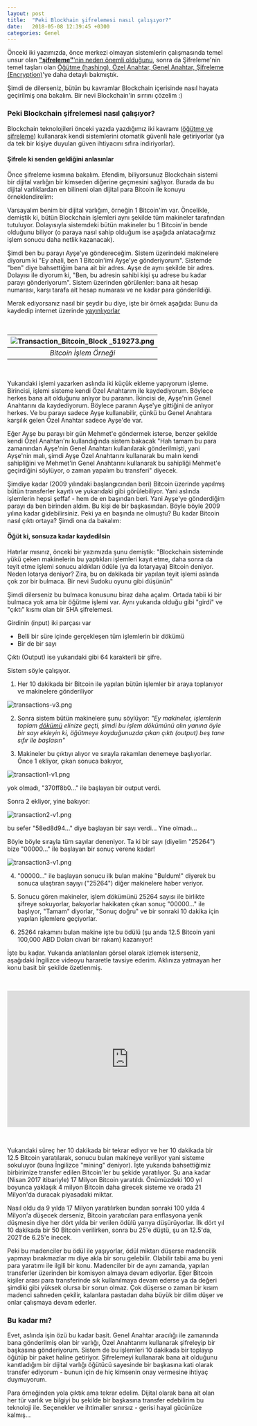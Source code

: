 ```yaml
---
layout: post
title:  "Peki Blockhain şifrelemesi nasıl çalışıyor?"
date:   2018-05-08 12:39:45 +0300
categories: Genel
---
```


Önceki iki yazımızda, önce merkezi olmayan sistemlerin çalışmasında temel unsur olan [**"şifreleme"**'nin neden önemli olduğunu](http://ademimerkezi.com/genel/2018/04/25/sifreleme-ne-demek-neden-onemli.html), sonra da Şifreleme'nin temel taşları olan [Öğütme (hashing), Özel Anahtar, Genel Anahtar, Şifreleme (Encryption)](http://ademimerkezi.com/genel/2018/04/26/sifreleme-mi-cok-karisik-degil-mi.html)'ye daha detaylı bakmıştık. 

Şimdi de dilerseniz, bütün bu kavramlar Blockchain içerisinde nasıl hayata geçirilmiş ona bakalım. Bir nevi Blockchain'in sırrını çözelim :) 


### Peki Blockchain şifrelemesi nasıl çalışıyor?

Blockchain teknolojileri önceki yazıda yazdığımız iki kavramı ([öğütme ve şifreleme](http://ademimerkezi.com/genel/2018/04/26/sifreleme-mi-cok-karisik-degil-mi.html)) kullanarak kendi sistemlerini otomatik güvenli hale getiriyorlar (ya da tek bir kişiye duyulan güven ihtiyacını sıfıra indiriyorlar). 

#### Şifrele ki senden geldiğini anlasınlar

Önce şifreleme kısmına bakalım. Efendim, biliyorsunuz Blockchain sistemi bir dijital varlığın bir kimseden diğerine geçmesini sağlıyor. Burada da bu dijital varlıklardan en bilineni olan dijital para Bitcoin ile konuyu örneklendirelim: 

Varsayalım benim bir dijital varlığım, örneğin 1 Bitcoin'im var. Öncelikle, demiştik ki, bütün Blockchain işlemleri aynı şekilde tüm makineler tarafından tutuluyor. Dolayısıyla sistemdeki bütün makineler bu 1 Bitcoin'in bende olduğunu biliyor (o paraya nasıl sahip olduğum ise aşağıda anlatacağımız işlem sonucu daha netlik kazanacak). 

Şimdi ben bu parayı Ayşe'ye göndereceğim. Sistem üzerindeki makinelere diyorum ki "Ey ahali, ben 1 Bitcoin'imi Ayşe'ye gönderiyorum". Sistemde "ben" diye bahsettiğim bana ait bir adres. Ayşe de aynı şekilde bir adres. Dolayısı ile diyorum ki, "Ben, bu adresin sahibi kişi şu adrese bu kadar parayı gönderiyorum". Sistem üzerinden görülenler: bana ait hesap numarası, karşı tarafa ait hesap numarası ve ne kadar para gönderildiği. 

Merak ediyorsanız nasıl bir şeydir bu diye, işte bir örnek aşağıda: Bunu da kaydedip internet üzerinde [yayınlıyorlar](https://blockchain.info/block/0000000000000000001c2fa26ad4d4850fe94e688cfccf812c4fbe6d245761eb)


&nbsp;

| ![Transaction_Bitcoin_Block _519273.png](/assets/Transaction_Bitcoin_Block_519273.png) | 
|:--:| 
| *Bitcoin İşlem Örneği* |

&nbsp;

Yukarıdaki işlemi yazarken aslında iki küçük ekleme yapıyorum işleme. Birincisi, işlemi sisteme kendi Özel Anahtarım ile kaydediyorum. Böylece herkes bana ait olduğunu anlıyor bu paranın. İkincisi de, Ayşe'nin Genel Anahtarını da kaydediyorum. Böylece paranın Ayşe'ye gittiğini de anlıyor herkes. Ve bu parayı sadece Ayşe kullanabilir, çünkü bu Genel Anahtara karşılık gelen Özel Anahtar sadece Ayşe'de var. 

Eğer Ayşe bu parayı bir gün Mehmet'e göndermek isterse, benzer şekilde kendi Özel Anahtarı'nı kullandığında sistem bakacak "Hah tamam bu para zamanından Ayşe'nin Genel Anahtarı kullanılarak gönderilmişti, yani Ayşe'nin malı, şimdi Ayşe Özel Anahtarını kullanarak bu malın kendi sahipliğini ve Mehmet'in Genel Anahtarını kullanarak bu sahipliği Mehmet'e geçirdiğini söylüyor, o zaman yapalım bu transferi" diyecek. 

Şimdiye kadar (2009 yılındaki başlangıcından beri) Bitcoin üzerinde yapılmış bütün transferler kayıtlı ve yukarıdaki gibi görülebiliyor. Yani aslında işlemlerin hepsi şeffaf - hem de en başından beri. Yani Ayşe'ye gönderdiğim parayı da ben birinden aldım. Bu kişi de bir başkasından. Böyle böyle 2009 yılına kadar gidebilirsiniz. Peki ya en başında ne olmuştu? Bu kadar Bitcoin nasıl çıktı ortaya? Şimdi ona da bakalım: 

#### Öğüt ki, sonsuza kadar kaydedilsin

Hatırlar mısınız, önceki bir yazımızda şunu demiştik: "Blockchain sisteminde yükü çeken makinelerin bu yaptıkları işlemleri kayıt etme, daha sonra da teyit etme işlemi sonucu aldıkları ödüle (ya da lotaryaya) Bitcoin deniyor. Neden lotarya deniyor? Zira, bu on dakikada bir yapılan teyit işlemi aslında çok zor bir bulmaca. Bir nevi Sudoku oyunu gibi düşünün"

Şimdi dilerseniz bu bulmaca konusunu biraz daha açalım. Ortada tabii ki bir bulmaca yok ama bir öğütme işlemi var. Aynı yukarıda olduğu gibi "girdi" ve "çıktı" kısmı olan bir SHA şifrelemesi. 

Girdinin (input) iki parçası var 
- Belli bir süre içinde gerçekleşen tüm işlemlerin bir dökümü 
- Bir de bir sayı

Çıktı (Output) ise yukarıdaki gibi 64 karakterli bir şifre. 

Sistem söyle çalışıyor. 
1. Her 10 dakikada bir Bitcoin ile yapılan bütün işlemler bir araya toplanıyor ve makinelere gönderiliyor

![transactions-v3.png](/assets/transactions-v3.png)


2. Sonra sistem bütün makinelere şunu söylüyor: *"Ey makineler, işlemlerin toplam [dökümü](https://blockchain.info/block/0000000000000000001c2fa26ad4d4850fe94e688cfccf812c4fbe6d245761eb) elinize geçti, şimdi bu işlem dökümünü alın yanına öyle bir sayı ekleyin ki, öğütmeye koyduğunuzda çıkan çıktı (output) beş tane sıfır ile başlasın"*

3. Makineler bu çıktıyı alıyor ve sırayla rakamları denemeye başlıyorlar. Önce 1 ekliyor, çıkan sonuca bakıyor, 


![transaction1-v1.png](/assets/transaction1-v1.png)

yok olmadı, "370ff8b0..." ile başlayan bir output verdi. 

Sonra 2 ekliyor, yine bakıyor:


![transaction2-v1.png](/assets/transaction2-v1.png)


bu sefer "58ed8d94..." diye başlayan bir sayı verdi... Yine olmadı... 

Böyle böyle sırayla tüm sayılar deneniyor. Ta ki bir sayı (diyelim "25264") bize "00000..." ile başlayan bir sonuç verene kadar!

![transaction3-v1.png](/assets/transaction3-v1.png)


4. "00000..." ile başlayan sonucu ilk bulan makine "Buldum!" diyerek bu sonuca ulaştıran sayıyı ("25264") diğer makinelere haber veriyor. 

5. Sonucu gören makineler, işlem dökümünü 25264 sayısı ile birlikte şifreye sokuyorlar, bakıyorlar hakikaten çıkan sonuç "00000..." ile başlıyor, "Tamam" diyorlar, "Sonuç doğru" ve bir sonraki 10 dakika için yapılan işlemlere geçiyorlar. 
6. 25264 rakamını bulan makine işte bu ödülü (şu anda 12.5 Bitcoin yani 100,000 ABD Doları civari bir rakam) kazanıyor!

İşte bu kadar. Yukarıda anlatılanları görsel olarak izlemek isterseniz, aşağıdaki İngilizce videoyu hararetle tavsiye ederim. Aklınıza yatmayan her konu basit bir şekilde özetlenmiş. 


&nbsp;

<iframe width="560" height="315" src="https://www.youtube.com/embed/_160oMzblY8" frameborder="0" allow="autoplay; encrypted-media" allowfullscreen></iframe>

&nbsp;

Yukarıdaki süreç her 10 dakikada bir tekrar ediyor ve her 10 dakikada bir 12.5 Bitcoin yaratılarak, sonucu bulan makineye veriliyor yani sisteme sokuluyor (buna İngilizce "mining" deniyor). İşte yukarıda bahsettiğimiz birbirimize transfer edilen Bitcoin'ler bu şekide yaratılıyor. Şu ana kadar (Nisan 2017 itibariyle) 17 Milyon Bitcoin yaratıldı. Önümüzdeki 100 yıl boyunca yaklaşık 4 milyon Bitcoin daha girecek sisteme ve orada 21 Milyon'da duracak piyasadaki miktar. 

Nasıl oldu da 9 yılda 17 Milyon yaratılırken bundan sonraki 100 yılda 4 Milyon'a düşecek derseniz, Bitcoin yaratıcıları para enflasyona yenik düşmesin diye her dört yılda bir verilen ödülü yarıya düşürüyorlar. İlk dört yıl 10 dakikada bir 50 Bitcoin verilirken, sonra bu 25'e düştü, şu an 12.5'da, 2021'de 6.25'e inecek. 

Peki bu madenciler bu ödül ile yaşıyorlar, ödül miktarı düşerse madencilik yapmayı bırakmazlar mı diye akla bir soru gelebilir. Olabilir tabii ama bu yeni para yaratımı ile ilgili bir konu. Madenciler bir de aynı zamanda, yapılan transferler üzerinden bir komisyon almaya devam ediyorlar. Eğer Bitcoin kişiler arası para transferinde sık kullanılmaya devam ederse ya da değeri şimdiki gibi yüksek olursa bir sorun olmaz. Çok düşerse o zaman bir kısım madenci sahneden çekilir, kalanlara pastadan daha büyük bir dilim düşer ve onlar çalışmaya devam ederler. 

### Bu kadar mı?

Evet, aslında işin özü bu kadar basit. Genel Anahtar aracılığı ile zamanında bana gönderilmiş olan bir varlığı, Özel Anahtarımı kullanarak şifreleyip bir başkasına gönderiyorum. Sistem de bu işlemleri 10 dakikada bir toplayıp öğütüp bir paket haline getiriyor. Şifrelemeyi kullanarak bana ait olduğunu kanıtladığım bir dijital varlığı öğütücü sayesinde bir başkasına kati olarak transfer ediyorum - bunun için de hiç kimsenin onay vermesine ihtiyaç duymuyorum. 

Para örneğinden yola çıktık ama tekrar edelim. Dijital olarak bana ait olan her tür varlık ve bilgiyi bu şekilde bir başkasına transfer edebilirim bu teknoloji ile. Seçenekler ve ihtimaller sınırsız - gerisi hayal gücünüze kalmış...  


